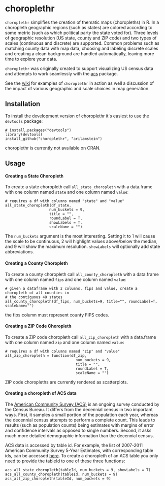 # choroplethr

`choroplethr` simplifies the creation of thematic maps (choropleths) in R.  In a choropleth geographic regions (such as states) are colored according to some metric (such as which political party the state voted for).  Three levels of geographic resolution (US state, county and ZIP code) and two types of scales (continuous and discrete) are supported.  Common problems such as matching county data with map data, choosing and labeling discrete scales and creating a clean background are handled automatically, leaving more time to explore your data.  

`choroplethr` was originally created to support visualizing US census data and attempts to work seamlessly with the [acs](http://cran.r-project.org/web/packages/acs/) package.  

See the [wiki](https://github.com/arilamstein/choroplethr/wiki) for examples of `choroplethr` in action as well a discussion of the impact of various geographic and scale choices in map generation.

## Installation

To install the development version of choroplethr it's easiest to use the `devtools` package:

```
# install.packages("devtools")
library(devtools)
install_github("choroplethr", "arilamstein")
```

choroplethr is currently not available on CRAN.

## Usage

#### Creating a State Choropleth
To create a state choropleth call `all_state_choropleth` with a data.frame with one column named `state` and one column named `value`:
```
# requires a df with columns named "state" and "value"
all_state_choropleth(df_state, 
                    num_buckets = 9, 
                    title = "", 
                    roundLabel = T, 
                    showLabels = T,
                    scaleName = "")
```
The `num_buckets` argument is the most interesting.  Setting it to 1 will cause the scale to be continuous, 2 will highlight values above/below the median, and 9 will show the maximum resolution.  `showLabels` will optionally add state abbreviations.

#### Creating a County Choropleth
To create a county choropleth call `all_county_choropleth` with a data.frame with one column named `fips` and one column named `value`:
```
# given a dataframe with 2 columns, fips and value, create a choropleth of all counties in
# the contiguous 48 states
all_county_choropleth(df_fips, num_buckets=9, title="", roundLabel=T, scaleName="")
```
the fips column must represent county FIPS codes.

#### Creating a ZIP Code Choropleth
To create a ZIP code choropleth call `all_zip_choropleth` with a data.frame with one column named `zip` and one column named `value`:

```
# requires a df with columns named "zip" and "value"
all_zip_choropleth = function(df_zip, 
                                num_buckets = 9, 
                                title = "", 
                                roundLabel = T,
                                scaleName = "")
```

ZIP code choropleths are currently rendered as scatterplots.

#### Creating a choropleth of ACS data

The [American Community Survey (ACS)](https://www.census.gov/acs/www/) is an ongoing survey conducted by the Census Bureau.  It differs from the decennial census in two important ways.  First, it samples a small portion of the population each year, whereas the decennial census attempts to perform a complete count.  This leads to results (such as population counts) being estimates with margins of error and confidence intervals as opposed to single numbers.  Second, it asks much more detailed demographic information than the decennial census.  

ACS data is accessed by table id.  For example, the list of 2007-2011 American Community Survey 5-Year Estimates, with corresponding table ids, can be accessed [here](http://factfinder2.census.gov/faces/help/jsf/pages/metadata.xhtml?lang=en&type=dataset&id=dataset.en.ACS_11_5YR#).  To create a choropleth of an ACS table you only need to provide the tableId to one of these three functions:

```
acs_all_state_choropleth(tableId, num_buckets = 9, showLabels = T)
acs_all_county_choropleth(tableId, num_buckets = 9)
acs_all_zip_choropleth(tableId, num_buckets = 9)
```
